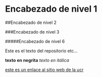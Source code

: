 # Encabezado de nivel 1

##Encabezado de nivel 2

###Encabezado de nivel 3

#####Encabezado de nivel 6 

Este es el texto del repositorio etc...  

**texto en negrita**
*texto en itálica*

[este es un enlace al sitio web de la ucr](https://mediacionvirtual.ucr.ac.cr/)
